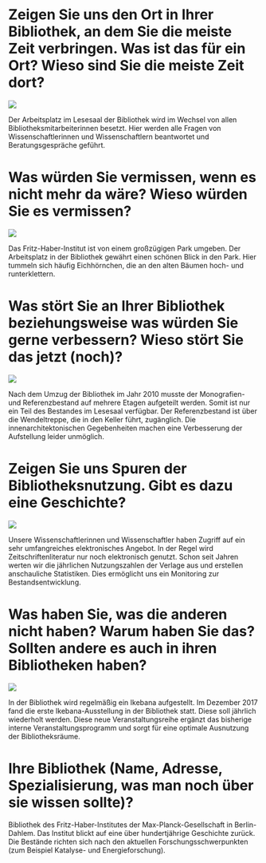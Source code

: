 Zeigen Sie uns den Ort in Ihrer Bibliothek, an dem Sie die meiste Zeit verbringen. Was ist das für ein Ort? Wieso sind Sie die meiste Zeit dort?
================================================================================================================================================

![](img/arbeitsplatz-lesesaal.jpg)

Der Arbeitsplatz im Lesesaal der Bibliothek wird im Wechsel von allen
Bibliotheksmitarbeiterinnen besetzt. Hier werden alle Fragen von
Wissenschaftlerinnen und Wissenschaftlern beantwortet und
Beratungsgespräche geführt.

Was würden Sie vermissen, wenn es nicht mehr da wäre? Wieso würden Sie es vermissen?
====================================================================================

![](img/parkblick.jpg)

Das Fritz-Haber-Institut ist von einem großzügigen Park umgeben. Der
Arbeitsplatz in der Bibliothek gewährt einen schönen Blick in den Park.
Hier tummeln sich häufig Eichhörnchen, die an den alten Bäumen hoch- und
runterklettern.

Was stört Sie an Ihrer Bibliothek beziehungsweise was würden Sie gerne verbessern? Wieso stört Sie das jetzt (noch)?
====================================================================================================================

![](img/wendeltreppe.jpg)

Nach dem Umzug der Bibliothek im Jahr 2010 musste der Monografien- und
Referenzbestand auf mehrere Etagen aufgeteilt werden. Somit ist nur ein
Teil des Bestandes im Lesesaal verfügbar. Der Referenzbestand ist über
die Wendeltreppe, die in den Keller führt, zugänglich. Die
innenarchitektonischen Gegebenheiten machen eine Verbesserung der
Aufstellung leider unmöglich.

Zeigen Sie uns Spuren der Bibliotheksnutzung. Gibt es dazu eine Geschichte?
===========================================================================

![](img/nutzungszahlen.jpg)

Unsere Wissenschaftlerinnen und Wissenschaftler haben Zugriff auf ein
sehr umfangreiches elektronisches Angebot. In der Regel wird
Zeitschriftenliteratur nur noch elektronisch genutzt. Schon seit Jahren
werten wir die jährlichen Nutzungszahlen der Verlage aus und erstellen
anschauliche Statistiken. Dies ermöglicht uns ein Monitoring zur
Bestandsentwicklung.

Was haben Sie, was die anderen nicht haben? Warum haben Sie das? Sollten andere es auch in ihren Bibliotheken haben?
====================================================================================================================

![](img/ikebana.jpg)

In der Bibliothek wird regelmäßig ein Ikebana aufgestellt. Im Dezember
2017 fand die erste Ikebana-Ausstellung in der Bibliothek statt. Diese
soll jährlich wiederholt werden. Diese neue Veranstaltungsreihe ergänzt
das bisherige interne Veranstaltungsprogramm und sorgt für eine optimale
Ausnutzung der Bibliotheksräume.

Ihre Bibliothek (Name, Adresse, Spezialisierung, was man noch über sie wissen sollte)?
======================================================================================

Bibliothek des Fritz-Haber-Institutes der Max-Planck-Gesellschaft in
Berlin-Dahlem. Das Institut blickt auf eine über hundertjährige
Geschichte zurück. Die Bestände richten sich nach den aktuellen
Forschungsschwerpunkten (zum Beispiel Katalyse- und Energieforschung).